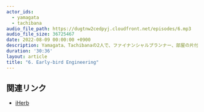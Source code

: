 ```yaml
---
actor_ids:
  - yamagata
  - tachibana
audio_file_path: https://dugtnw2cedpyj.cloudfront.net/episodes/6.mp3
audio_file_size: 36725467
date: 2022-08-09 00:00:00 +0900
description: Yamagata、Tachibanaの2人で、ファイナンシャルプランナー、部屋の片付けと不用品の売却、日々の勉強方法、朝方生活、ジョギング、サプリメントなどについて話しました
duration: '30:36'
layout: article
title: "6. Early-bird Engineering"
---
```


## 関連リンク

- [iHerb](https://jp.iherb.com/)
